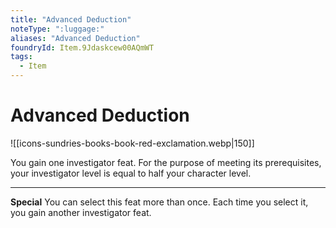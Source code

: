 ```yaml
---
title: "Advanced Deduction"
noteType: ":luggage:"
aliases: "Advanced Deduction"
foundryId: Item.9Jdaskcew00AQmWT
tags:
  - Item
---
```


# Advanced Deduction
![[icons-sundries-books-book-red-exclamation.webp|150]]

You gain one investigator feat. For the purpose of meeting its prerequisites, your investigator level is equal to half your character level.

* * *

**Special** You can select this feat more than once. Each time you select it, you gain another investigator feat.
